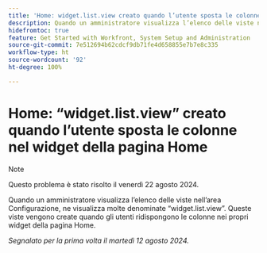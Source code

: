```yaml
---
title: 'Home: widget.list.view creato quando l’utente sposta le colonne nel widget della pagina Home'
description: Quando un amministratore visualizza l’elenco delle viste nell’area Configurazione, ne visualizza molte denominate widget.list.view. Queste viste vengono create quando gli utenti ridispongono le colonne nei propri widget della pagina Home.
hidefromtoc: true
feature: Get Started with Workfront, System Setup and Administration
source-git-commit: 7e512694b62cdcf9db71fe4d658855e7b7e8c335
workflow-type: ht
source-wordcount: '92'
ht-degree: 100%

---
```



# Home: “widget.list.view” creato quando l’utente sposta le colonne nel widget della pagina Home

>[!NOTE]
>
>Questo problema è stato risolto il venerdì 22 agosto 2024.

Quando un amministratore visualizza l’elenco delle viste nell’area Configurazione, ne visualizza molte denominate “widget.list.view”. Queste viste vengono create quando gli utenti ridispongono le colonne nei propri widget della pagina Home.

_Segnalato per la prima volta il martedì 12 agosto 2024._
